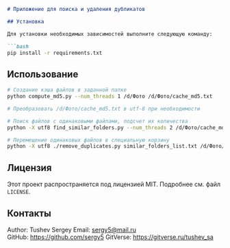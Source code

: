 ```markdown
# Приложение для поиска и удаления дубликатов

## Установка

Для установки необходимых зависимостей выполните следующую команду:

```bash
pip install -r requirements.txt
```

## Использование

```bash
# Создание кэша файлов в заданной папке
python compute_md5.py --num_threads 1 /d/Фото /d/Фото/cache_md5.txt

# Преобразовать /d/Фото/cache_md5.txt в utf-8 при необходимости

# Поиск файлов с одинаковыми файлами, подсчет их количества
python -X utf8 find_similar_folders.py --num_threads 2 /d/Фото/cache_md5.txt similar_folders_list.txt 

# Перемещение одинаковых файлов в специальную корзину
python -X utf8 ./remove_duplicates.py similar_folders_list.txt /d/Фото/cache_md5.txt
```

## Лицензия

Этот проект распространяется под лицензией MIT. Подробнее см. файл `LICENSE`.

## Контакты

Author: Tushev Sergey
Email: sergy5@mail.ru  
GitHub: https://github.com/sergy5
GitVerse: https://gitverse.ru/tushev_sa
